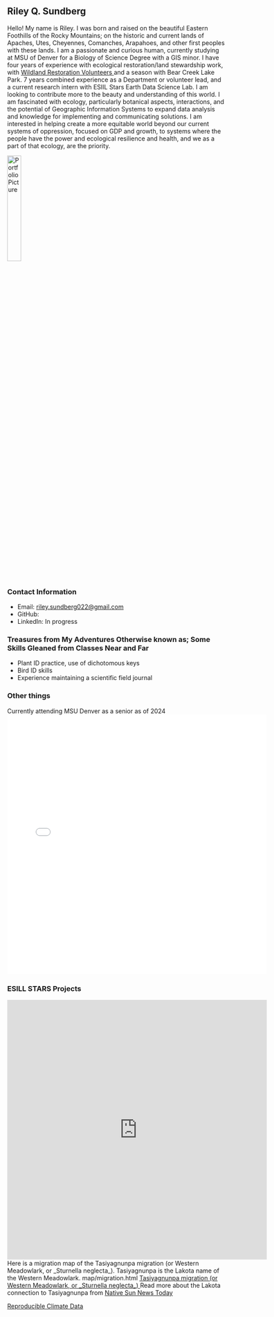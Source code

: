 ## Riley Q. Sundberg
Hello! My name is Riley. I was born and raised on the beautiful Eastern Foothills of the Rocky Mountains; on the historic and current lands of Apaches, Utes, Cheyennes, Comanches, Arapahoes, and other first peoples with these lands. I am a passionate and curious human, currently studying at MSU of Denver for a Biology of Science Degree with a GIS minor. I have four years of experience with ecological restoration/land stewardship work, with <a href="https://www.wrv.org/"> Wildland Restoration Volunteers </a> and a season with Bear Creek Lake Park. 7 years combined experience as a Department or volunteer lead, and a current research intern with ESIIL Stars Earth Data Science Lab. I am looking to contribute more to the beauty and understanding of this world. I am fascinated with ecology, particularly botanical aspects, interactions, and the potential of Geographic Information Systems to expand data analysis and knowledge for implementing and communicating solutions. I am interested in helping create a more equitable world beyond our current systems of oppression, focused on GDP and growth, to systems where the people have the power and ecological resilience and health, and we as a part of that ecology, are the priority. 

 <img id="myphoto"
                       alt="Portfolio Picture"
                       width="25%"
                       src ="MeFabP.jpg"> 

### Contact Information
* Email: riley.sundberg022@gmail.com
* GitHub:
* LinkedIn: In progress


    
### Treasures from My Adventures Otherwise known as; Some Skills Gleaned from Classes Near and Far
  <ul> 
   	<li>Plant ID practice, use of dichotomous keys </li>
   	<li>Bird ID skills</li>
   	<li>Experience maintaining a scientific field journal</li>
 	</ul>
  
### Other things
Currently attending MSU Denver as a senior  as of 2024
<embed type="text/html" src= "map/ausc.html" width="600" height="600">

### ESILL STARS Projects

<embed type="text/html" src= "https://riley-sundberg022.github.io/riley-sundberg22.github.io/map/migration.html" width="600" height="600">
Here is a migration map of the Tasiyagnunpa migration (or Western Meadowlark, or _Sturnella neglecta_). Tasiyagnunpa is the Lakota name of the Western Meadowlark. 
map/migration.html
<a href= "https://riley-sundberg022.github.io/riley-sundberg22.github.io/map/species-distribution.html" > Tasiyagnunpa migration (or Western Meadowlark, or _Sturnella neglecta_) </a>
Read more about the Lakota connection to Tasiyagnunpa from <a href="https://www.nativesunnews.today/articles/meadowlarks-still-speak-lakota-humans-dont-anymore/">Native Sun News Today</a>

<a href= "https://riley-sundberg022.github.io/riley-sundberg22.github.io/notebooks/get-started-with-open-reproducible-science.html" > Reproducible Climate Data </a> 

     
